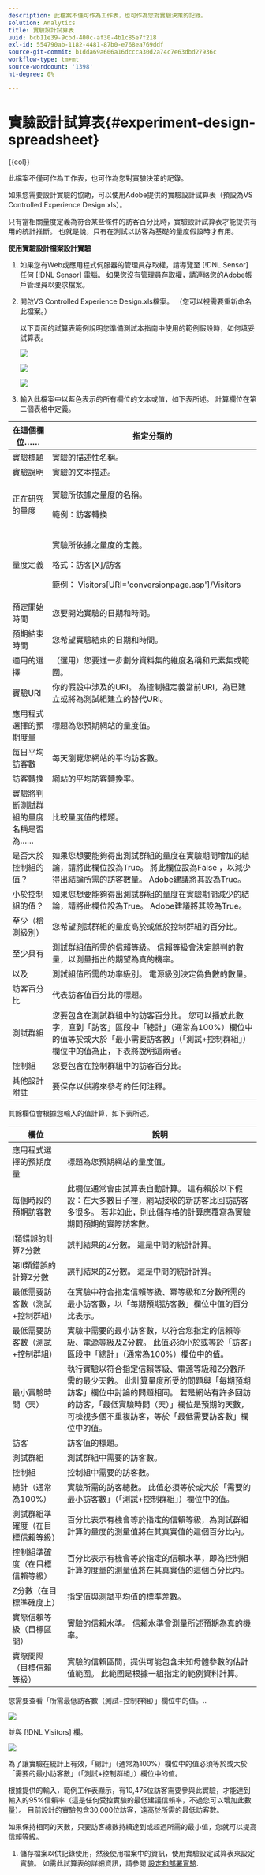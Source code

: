```yaml
---
description: 此檔案不僅可作為工作表，也可作為您對實驗決策的記錄。
solution: Analytics
title: 實驗設計試算表
uuid: bcb11e39-9cbd-400c-af30-4b1c85e7f218
exl-id: 554790ab-1182-4481-87b0-e768ea769ddf
source-git-commit: b1dda69a606a16dccca30d2a74c7e63dbd27936c
workflow-type: tm+mt
source-wordcount: '1398'
ht-degree: 0%

---
```


# 實驗設計試算表{#experiment-design-spreadsheet}

{{eol}}

此檔案不僅可作為工作表，也可作為您對實驗決策的記錄。

如果您需要設計實驗的協助，可以使用Adobe提供的實驗設計試算表（預設為VS Controlled Experience Design.xls）。

只有當相關量度定義為符合某些條件的訪客百分比時，實驗設計試算表才能提供有用的統計推斷。 也就是說，只有在測試以訪客為基礎的量度假設時才有用。

**使用實驗設計檔案設計實驗**

1. 如果您有Web或應用程式伺服器的管理員存取權，請導覽至 [!DNL Sensor] 任何 [!DNL Sensor] 電腦。 如果您沒有管理員存取權，請連絡您的Adobe帳戶管理員以要求檔案。
1. 開啟VS Controlled Experience Design.xls檔案。 （您可以視需要重新命名此檔案。）

   以下頁面的試算表範例說明您準備測試本指南中使用的範例假設時，如何填妥試算表。

   ![](assets/experimentdesigntop.png)

   ![](assets/experimentdesignmiddle.png)

   ![](assets/experimentdesignbottom.png)

1. 輸入此檔案中以藍色表示的所有欄位的文本或值，如下表所述。 計算欄位在第二個表格中定義。

<table id="table_C343F7A4BF3D4E0E9A5E9739EC7C2E10"> 
 <thead> 
  <tr> 
   <th colname="col1" class="entry"> 在這個欄位…… </th> 
   <th colname="col2" class="entry"> 指定分類的 </th> 
  </tr> 
 </thead>
 <tbody> 
  <tr> 
   <td colname="col1"> 實驗標題 </td> 
   <td colname="col2"> 實驗的描述性名稱。 </td> 
  </tr> 
  <tr> 
   <td colname="col1"> 實驗說明 </td> 
   <td colname="col2"> 實驗的文本描述。 </td> 
  </tr> 
  <tr> 
   <td colname="col1"> 正在研究的量度 </td> 
   <td colname="col2"> <p>實驗所依據之量度的名稱。 </p> <p>範例：訪客轉換 </p> </td> 
  </tr> 
  <tr> 
   <td colname="col1"> 量度定義 </td> 
   <td colname="col2"> <p>實驗所依據之量度的定義。 </p> <p>格式：訪客[X]/訪客 </p> <p>範例： <span class="filepath"> Visitors[URI='conversionpage.asp']/Visitors</span></p> </td> 
  </tr> 
  <tr> 
   <td colname="col1"> 預定開始時間 </td> 
   <td colname="col2"> 您要開始實驗的日期和時間。 </td> 
  </tr> 
  <tr> 
   <td colname="col1"> 預期結束時間 </td> 
   <td colname="col2"> 您希望實驗結束的日期和時間。 </td> 
  </tr> 
  <tr> 
   <td colname="col1"> 適用的選擇 </td> 
   <td colname="col2"> （選用）您要進一步劃分資料集的維度名稱和元素集或範圍。 </td> 
  </tr> 
  <tr> 
   <td colname="col1"> 實驗URI </td> 
   <td colname="col2"> 你的假設中涉及的URI。 為控制組定義當前URI，為已建立或將為測試組建立的替代URI。 </td> 
  </tr> 
  <tr> 
   <td colname="col1"> 應用程式選擇的預期度量 </td> 
   <td colname="col2"> 標題為您預期網站的量度值。 </td> 
  </tr> 
  <tr> 
   <td colname="col1"> 每日平均訪客數 </td> 
   <td colname="col2"> 每天瀏覽您網站的平均訪客數。 </td> 
  </tr> 
  <tr> 
   <td colname="col1"> 訪客轉換 </td> 
   <td colname="col2"> 網站的平均訪客轉換率。 </td> 
  </tr> 
  <tr> 
   <td colname="col1"> 實驗將判斷測試群組的量度名稱是否為…… </td> 
   <td colname="col2"> 比較量度值的標題。 </td> 
  </tr> 
  <tr> 
   <td colname="col1"> 是否大於控制組的值？ </td> 
   <td colname="col2"> 如果您想要能夠得出測試群組的量度在實驗期間增加的結論，請將此欄位設為True。 將此欄位設為False ，以減少得出結論所需的訪客數量。 Adobe建議將其設為True。 </td> 
  </tr> 
  <tr> 
   <td colname="col1"> 小於控制組的值？ </td> 
   <td colname="col2"> 如果您想要能夠得出測試群組的量度在實驗期間減少的結論，請將此欄位設為True。 Adobe建議將其設為True。 </td> 
  </tr> 
  <tr> 
   <td colname="col1"> 至少（檢測級別） </td> 
   <td colname="col2"> 您希望測試群組的量度高於或低於控制群組的百分比。 </td> 
  </tr> 
  <tr> 
   <td colname="col1"> 至少具有 </td> 
   <td colname="col2"> 測試群組值所需的信賴等級。 信賴等級會決定誤判的數量，以測量指出的期望為真的機率。 </td> 
  </tr> 
  <tr> 
   <td colname="col1"> 以及 </td> 
   <td colname="col2"> 測試組值所需的功率級別。 電源級別決定偽負數的數量。 </td> 
  </tr> 
  <tr> 
   <td colname="col1"> 訪客百分比 </td> 
   <td colname="col2"> 代表訪客值百分比的標題。 </td> 
  </tr> 
  <tr> 
   <td colname="col1"> 測試群組 </td> 
   <td colname="col2"> 您要包含在測試群組中的訪客百分比。 您可以播放此數字，直到「訪客」區段中「總計」（通常為100%）欄位中的值等於或大於「最小需要訪客數」（「測試+控制群組」）欄位中的值為止，下表將說明這兩者。 </td> 
  </tr> 
  <tr> 
   <td colname="col1"> 控制組 </td> 
   <td colname="col2"> 您要包含在控制群組中的訪客百分比。 </td> 
  </tr> 
  <tr> 
   <td colname="col1"> 其他設計附註 </td> 
   <td colname="col2"> 要保存以供將來參考的任何注釋。 </td> 
  </tr> 
 </tbody> 
</table>

其餘欄位會根據您輸入的值計算，如下表所述。

| 欄位 | 說明 |
|---|---|
| 應用程式選擇的預期度量 | 標題為您預期網站的量度值。 |
| 每個時段的預期訪客數 | 此欄位通常會由試算表自動計算。 這有賴於以下假設：在大多數日子裡，網站接收的新訪客比回訪訪客多很多。 若非如此，則此儲存格的計算應覆寫為實驗期間預期的實際訪客數。 |
| I類錯誤的計算Z分數 | 誤判結果的Z分數。 這是中間的統計計算。 |
| 第II類錯誤的計算Z分數 | 誤判結果的Z分數。 這是中間的統計計算。 |
| 最低需要訪客數（測試+控制群組） | 在實驗中符合指定信賴等級、冪等級和Z分數所需的最小訪客數，以「每期預期訪客數」欄位中值的百分比表示。 |
| 最低需要訪客數（測試+控制群組） | 實驗中需要的最小訪客數，以符合您指定的信賴等級、電源等級及Z分數。 此值必須小於或等於「訪客」區段中「總計」（通常為100%）欄位中的值。 |
| 最小實驗時間（天） | 執行實驗以符合指定信賴等級、電源等級和Z分數所需的最少天數。 此計算量度所受的問題與「每期預期訪客」欄位中討論的問題相同。 若是網站有許多回訪的訪客，「最低實驗時間（天）」欄位是預期的天數，可檢視多個不重複訪客，等於「最低需要訪客數」欄位中的值。 |
| 訪客 | 訪客值的標題。 |
| 測試群組 | 測試群組中需要的訪客數。 |
| 控制組 | 控制組中需要的訪客數。 |
| 總計（通常為100%） | 實驗所需的訪客總數。 此值必須等於或大於「需要的最小訪客數」（「測試+控制群組」）欄位中的值。 |
| 測試群組準確度（在目標信賴等級） | 百分比表示有機會等於指定的信賴等級，為測試群組計算的量度的測量值將在其真實值的這個百分比內。 |
| 控制組準確度（在目標信賴等級） | 百分比表示有機會等於指定的信賴水準，即為控制組計算的度量的測量值將在其真實值的這個百分比內。 |
| Z分數（在目標準確度上） | 指定值與測試平均值的標準差數。 |
| 實際信賴等級（目標區間） | 實驗的信賴水準。 信賴水準會測量所述預期為真的機率。 |
| 實際間隔（目標信賴等級） | 實驗的信賴區間，提供可能包含未知母體參數的估計值範圍。 此範圍是根據一組指定的範例資料計算。 |

您需要查看「所需最低訪客數（測試+控制群組）」欄位中的值。..

![](assets/Experiment_Design_Min_Visitors.png)

並與 [!DNL Visitors] 欄。

![](assets/Experiment_Design_Total_Visitors.png)

為了讓實驗在統計上有效，「總計」（通常為100%）欄位中的值必須等於或大於「需要的最小訪客數」（「測試+控制群組」）欄位中的值。

根據提供的輸入，範例工作表顯示，有10,475位訪客需要參與此實驗，才能達到輸入的95%信賴率（這是任何受控實驗的最低建議信賴率，不過您可以增加此數量）。 目前設計的實驗包含30,000位訪客，遠高於所需的最低訪客數。

如果保持相同的天數，只要訪客總數持續達到或超過所需的最小值，您就可以提高信賴等級。

1. 儲存檔案以供記錄使用，然後使用檔案中的資訊，使用實驗設定試算表來設定實驗。 如需此試算表的詳細資訊，請參閱 [設定和部署實驗](../../home/c-undst-ctrld-exp/t-crt-ctrld-exp/c-cnfg-dply-exp.md#concept-50f1de0242904698937bb72b3ea1b429).
